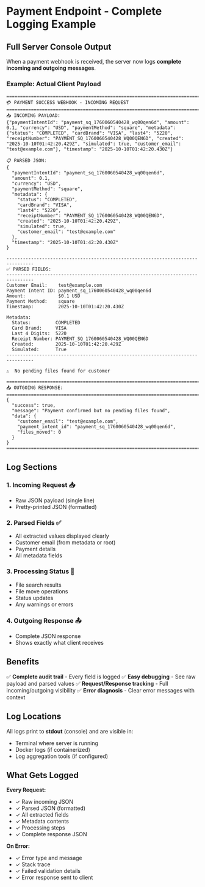 # Payment Endpoint - Complete Logging Example

## Full Server Console Output

When a payment webhook is received, the server now logs **complete incoming and outgoing messages**.

### Example: Actual Client Payload

```
================================================================================
💳 PAYMENT SUCCESS WEBHOOK - INCOMING REQUEST
================================================================================
📥 INCOMING PAYLOAD:
{"paymentIntentId": "payment_sq_1760060540428_wq00qen6d", "amount": 0.1, "currency": "USD", "paymentMethod": "square", "metadata": {"status": "COMPLETED", "cardBrand": "VISA", "last4": "5220", "receiptNumber": "PAYMENT_SQ_1760060540428_WQ00QEN6D", "created": "2025-10-10T01:42:20.429Z", "simulated": true, "customer_email": "test@example.com"}, "timestamp": "2025-10-10T01:42:20.430Z"}

📋 PARSED JSON:
{
  "paymentIntentId": "payment_sq_1760060540428_wq00qen6d",
  "amount": 0.1,
  "currency": "USD",
  "paymentMethod": "square",
  "metadata": {
    "status": "COMPLETED",
    "cardBrand": "VISA",
    "last4": "5220",
    "receiptNumber": "PAYMENT_SQ_1760060540428_WQ00QEN6D",
    "created": "2025-10-10T01:42:20.429Z",
    "simulated": true,
    "customer_email": "test@example.com"
  },
  "timestamp": "2025-10-10T01:42:20.430Z"
}

--------------------------------------------------------------------------------
✅ PARSED FIELDS:
--------------------------------------------------------------------------------
Customer Email:    test@example.com
Payment Intent ID: payment_sq_1760060540428_wq00qen6d
Amount:            $0.1 USD
Payment Method:    square
Timestamp:         2025-10-10T01:42:20.430Z

Metadata:
  Status:         COMPLETED
  Card Brand:     VISA
  Last 4 Digits:  5220
  Receipt Number: PAYMENT_SQ_1760060540428_WQ00QEN6D
  Created:        2025-10-10T01:42:20.429Z
  Simulated:      True
--------------------------------------------------------------------------------

⚠️  No pending files found for customer

================================================================================
📤 OUTGOING RESPONSE:
================================================================================
{
  "success": true,
  "message": "Payment confirmed but no pending files found",
  "data": {
    "customer_email": "test@example.com",
    "payment_intent_id": "payment_sq_1760060540428_wq00qen6d",
    "files_moved": 0
  }
}
================================================================================
```

## Log Sections

### 1. **Incoming Request** 📥
- Raw JSON payload (single line)
- Pretty-printed JSON (formatted)

### 2. **Parsed Fields** ✅
- All extracted values displayed clearly
- Customer email (from metadata or root)
- Payment details
- All metadata fields

### 3. **Processing Status** 🔄
- File search results
- File move operations
- Status updates
- Any warnings or errors

### 4. **Outgoing Response** 📤
- Complete JSON response
- Shows exactly what client receives

## Benefits

✅ **Complete audit trail** - Every field is logged
✅ **Easy debugging** - See raw payload and parsed values
✅ **Request/Response tracking** - Full incoming/outgoing visibility
✅ **Error diagnosis** - Clear error messages with context

## Log Locations

All logs print to **stdout** (console) and are visible in:
- Terminal where server is running
- Docker logs (if containerized)
- Log aggregation tools (if configured)

## What Gets Logged

**Every Request:**
- ✓ Raw incoming JSON
- ✓ Parsed JSON (formatted)
- ✓ All extracted fields
- ✓ Metadata contents
- ✓ Processing steps
- ✓ Complete response JSON

**On Error:**
- ✓ Error type and message
- ✓ Stack trace
- ✓ Failed validation details
- ✓ Error response sent to client
